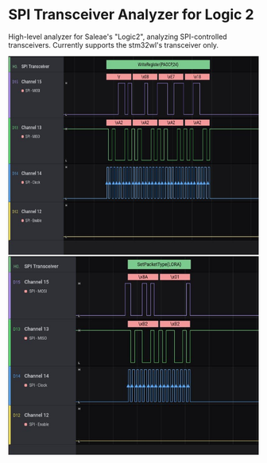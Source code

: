 # SPI Transceiver Analyzer for Logic 2

High-level analyzer for Saleae's "Logic2", analyzing SPI-controlled transceivers.
Currently supports the stm32wl's transceiver only.

<img src="screenshots/screenshot1.jpg" alt="screenshot" width="600" height="400"/>
<img src="screenshots/screenshot2.jpg" alt="screenshot" width="600" height="400"/>
